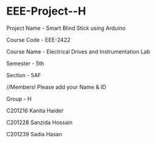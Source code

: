 # EEE-Project--H

Project Name - Smart Blind Stick using Arduino

Course Code - EEE-2422

Course Name - Electrical Drives and Instrumentation Lab

Semester - 5th

Section - 5AF

//Members! Please add your Name & ID 

Group - H

C201216 Kanita Haider

C201228 Sanzida Hossain

C201239 Sadia Hasan 
